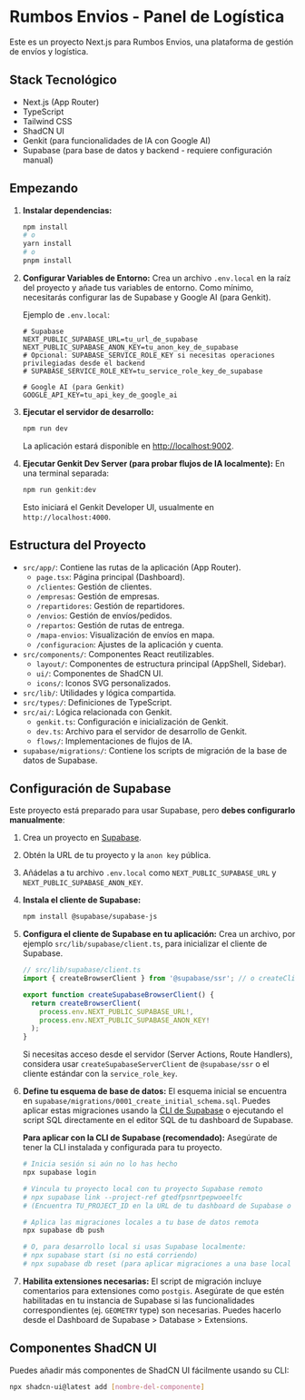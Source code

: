 
# Rumbos Envios - Panel de Logística

Este es un proyecto Next.js para Rumbos Envios, una plataforma de gestión de envíos y logística.

## Stack Tecnológico

- Next.js (App Router)
- TypeScript
- Tailwind CSS
- ShadCN UI
- Genkit (para funcionalidades de IA con Google AI)
- Supabase (para base de datos y backend - requiere configuración manual)

## Empezando

1.  **Instalar dependencias:**
    ```bash
    npm install
    # o
    yarn install
    # o
    pnpm install
    ```

2.  **Configurar Variables de Entorno:**
    Crea un archivo `.env.local` en la raíz del proyecto y añade tus variables de entorno. Como mínimo, necesitarás configurar las de Supabase y Google AI (para Genkit).

    Ejemplo de `.env.local`:
    ```env
    # Supabase
    NEXT_PUBLIC_SUPABASE_URL=tu_url_de_supabase
    NEXT_PUBLIC_SUPABASE_ANON_KEY=tu_anon_key_de_supabase
    # Opcional: SUPABASE_SERVICE_ROLE_KEY si necesitas operaciones privilegiadas desde el backend
    # SUPABASE_SERVICE_ROLE_KEY=tu_service_role_key_de_supabase

    # Google AI (para Genkit)
    GOOGLE_API_KEY=tu_api_key_de_google_ai
    ```

3.  **Ejecutar el servidor de desarrollo:**
    ```bash
    npm run dev
    ```
    La aplicación estará disponible en [http://localhost:9002](http://localhost:9002).

4.  **Ejecutar Genkit Dev Server (para probar flujos de IA localmente):**
    En una terminal separada:
    ```bash
    npm run genkit:dev
    ```
    Esto iniciará el Genkit Developer UI, usualmente en `http://localhost:4000`.

## Estructura del Proyecto

-   `src/app/`: Contiene las rutas de la aplicación (App Router).
    -   `page.tsx`: Página principal (Dashboard).
    -   `/clientes`: Gestión de clientes.
    -   `/empresas`: Gestión de empresas.
    -   `/repartidores`: Gestión de repartidores.
    -   `/envios`: Gestión de envíos/pedidos.
    -   `/repartos`: Gestión de rutas de entrega.
    -   `/mapa-envios`: Visualización de envíos en mapa.
    -   `/configuracion`: Ajustes de la aplicación y cuenta.
-   `src/components/`: Componentes React reutilizables.
    -   `layout/`: Componentes de estructura principal (AppShell, Sidebar).
    -   `ui/`: Componentes de ShadCN UI.
    -   `icons/`: Iconos SVG personalizados.
-   `src/lib/`: Utilidades y lógica compartida.
-   `src/types/`: Definiciones de TypeScript.
-   `src/ai/`: Lógica relacionada con Genkit.
    -   `genkit.ts`: Configuración e inicialización de Genkit.
    -   `dev.ts`: Archivo para el servidor de desarrollo de Genkit.
    -   `flows/`: Implementaciones de flujos de IA.
-   `supabase/migrations/`: Contiene los scripts de migración de la base de datos de Supabase.

## Configuración de Supabase

Este proyecto está preparado para usar Supabase, pero **debes configurarlo manualmente**:

1.  Crea un proyecto en [Supabase](https://supabase.com/).
2.  Obtén la URL de tu proyecto y la `anon key` pública.
3.  Añádelas a tu archivo `.env.local` como `NEXT_PUBLIC_SUPABASE_URL` y `NEXT_PUBLIC_SUPABASE_ANON_KEY`.
4.  **Instala el cliente de Supabase:**
    ```bash
    npm install @supabase/supabase-js
    ```
5.  **Configura el cliente de Supabase en tu aplicación:**
    Crea un archivo, por ejemplo `src/lib/supabase/client.ts`, para inicializar el cliente de Supabase.
    ```typescript
    // src/lib/supabase/client.ts
    import { createBrowserClient } from '@supabase/ssr'; // o createClient si no usas SSR helpers

    export function createSupabaseBrowserClient() {
      return createBrowserClient(
        process.env.NEXT_PUBLIC_SUPABASE_URL!,
        process.env.NEXT_PUBLIC_SUPABASE_ANON_KEY!
      );
    }
    ```
    Si necesitas acceso desde el servidor (Server Actions, Route Handlers), considera usar `createSupabaseServerClient` de `@supabase/ssr` o el cliente estándar con la `service_role_key`.

6.  **Define tu esquema de base de datos:**
    El esquema inicial se encuentra en `supabase/migrations/0001_create_initial_schema.sql`. Puedes aplicar estas migraciones usando la [CLI de Supabase](https://supabase.com/docs/guides/cli) o ejecutando el script SQL directamente en el editor SQL de tu dashboard de Supabase.
    
    **Para aplicar con la CLI de Supabase (recomendado):**
    Asegúrate de tener la CLI instalada y configurada para tu proyecto.
    ```bash
    # Inicia sesión si aún no lo has hecho
    npx supabase login

    # Vincula tu proyecto local con tu proyecto Supabase remoto
    # npx supabase link --project-ref gtedfpsnrtpepwoeelfc
    # (Encuentra TU_PROJECT_ID en la URL de tu dashboard de Supabase o en Configuración del Proyecto > General)

    # Aplica las migraciones locales a tu base de datos remota
    npx supabase db push

    # O, para desarrollo local si usas Supabase localmente:
    # npx supabase start (si no está corriendo)
    # npx supabase db reset (para aplicar migraciones a una base local limpia)
    ```

7.  **Habilita extensiones necesarias:**
    El script de migración incluye comentarios para extensiones como `postgis`. Asegúrate de que estén habilitadas en tu instancia de Supabase si las funcionalidades correspondientes (ej. `GEOMETRY` type) son necesarias. Puedes hacerlo desde el Dashboard de Supabase > Database > Extensions.

## Componentes ShadCN UI

Puedes añadir más componentes de ShadCN UI fácilmente usando su CLI:
```bash
npx shadcn-ui@latest add [nombre-del-componente]
```
